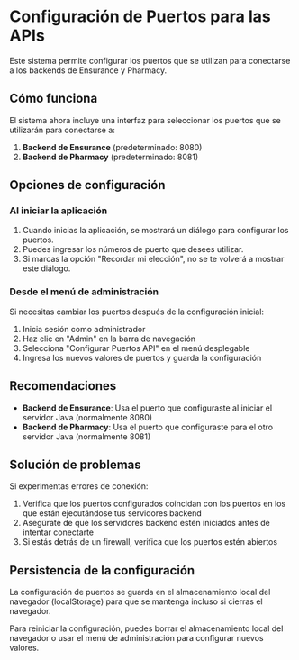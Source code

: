 # Configuración de Puertos para las APIs

Este sistema permite configurar los puertos que se utilizan para conectarse a los backends de Ensurance y Pharmacy.

## Cómo funciona

El sistema ahora incluye una interfaz para seleccionar los puertos que se utilizarán para conectarse a:

1. **Backend de Ensurance** (predeterminado: 8080)
2. **Backend de Pharmacy** (predeterminado: 8081)

## Opciones de configuración

### Al iniciar la aplicación

1. Cuando inicias la aplicación, se mostrará un diálogo para configurar los puertos.
2. Puedes ingresar los números de puerto que desees utilizar.
3. Si marcas la opción "Recordar mi elección", no se te volverá a mostrar este diálogo.

### Desde el menú de administración

Si necesitas cambiar los puertos después de la configuración inicial:

1. Inicia sesión como administrador
2. Haz clic en "Admin" en la barra de navegación
3. Selecciona "Configurar Puertos API" en el menú desplegable
4. Ingresa los nuevos valores de puertos y guarda la configuración

## Recomendaciones

- **Backend de Ensurance**: Usa el puerto que configuraste al iniciar el servidor Java (normalmente 8080)
- **Backend de Pharmacy**: Usa el puerto que configuraste para el otro servidor Java (normalmente 8081)

## Solución de problemas

Si experimentas errores de conexión:

1. Verifica que los puertos configurados coincidan con los puertos en los que están ejecutándose tus servidores backend
2. Asegúrate de que los servidores backend estén iniciados antes de intentar conectarte
3. Si estás detrás de un firewall, verifica que los puertos estén abiertos

## Persistencia de la configuración

La configuración de puertos se guarda en el almacenamiento local del navegador (localStorage) para que se mantenga incluso si cierras el navegador.

Para reiniciar la configuración, puedes borrar el almacenamiento local del navegador o usar el menú de administración para configurar nuevos valores. 